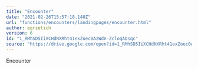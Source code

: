 ```yaml
---
title: "Encounter"
date: "2021-02-26T15:57:18.140Z"
url: "functions/encounters/landingpages/encounter.html"
author: egrzetich
version: 6
id: "1_RMhSD5IiXCHdNXRht41exZoec0AzWdn-ZcloqADsqc"
source: "https://drive.google.com/open?id=1_RMhSD5IiXCHdNXRht41exZoec0AzWdn-ZcloqADsqc"
---
```

Encounter

